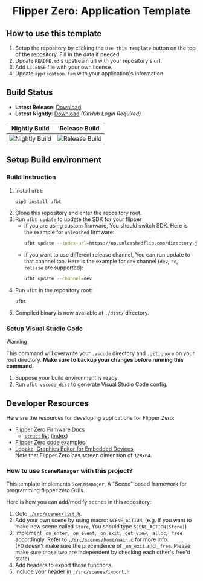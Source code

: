 <h1 align="center">Flipper Zero: Application Template</h1>

## How to use this template
1. Setup the repository by clicking the `Use this template` button on the top of the repository. Fill in the data if needed.
2. Update `README.md`'s upstream url with your repository's url.
3. Add `LICENSE` file with your own license.
4. Update `application.fam` with your application's information.

## Build Status
<!-- Replace the https://github.com/Alex4386/f0-template to your own repo after using template! -->
* **Latest Release**: [Download](https://github.com/Alex4386/f0-template/releases/latest)
* **Latest Nightly**: [Download](https://github.com/Alex4386/f0-template/actions/workflows/nightly.yml) _(GitHub Login Required)_

| Nightly Build | Release Build |
|:-------------:|:-------------:|
| ![Nightly Build](https://github.com/Alex4386/f0-template/actions/workflows/nightly.yml/badge.svg) | ![Release Build](https://github.com/Alex4386/f0-template/actions/workflows/release.yml/badge.svg) |

## Setup Build environment
### Build Instruction
1. Install `ufbt`:
    ```bash
    pip3 install ufbt
    ```
2. Clone this repository and enter the repository root.
3. Run `ufbt update` to update the SDK for your flipper
    - If you are using custom firmware, You should switch SDK. Here is the example for `unleashed` firmware:
        ```bash
        ufbt update --index-url=https://up.unleashedflip.com/directory.json
        ```
    - If you want to use different release channel, You can run update to that channel too. Here is the example for `dev` channel (`dev`, `rc`, `release` are supported):
        ```bash
        ufbt update --channel=dev
        ```
4. Run `ufbt` in the repository root:
    ```bash
    ufbt
    ```
5. Compiled binary is now available at `./dist/` directory.

### Setup Visual Studio Code
> [!WARNING]
> This command will overwrite your `.vscode` directory and `.gitignore` on your root directory. 
> **Make sure to backup your changes before running this command.**

1. Suppose your build environment is ready.
2. Run `ufbt vscode_dist` to generate Visual Studio Code config.

## Developer Resources
Here are the resources for developing applications for Flipper Zero:
- [Flipper Zero Firmware Docs](https://developer.flipper.net/flipperzero/doxygen/)
  - [`struct` list](https://developer.flipper.net/flipperzero/doxygen/annotated.html) ([index](https://developer.flipper.net/flipperzero/doxygen/classes.html))
- [Flipper Zero code examples](https://github.com/m1ch3al/flipper-zero-dev-tutorial)
- [Lopaka, Graphics Editor for Embedded Devices](https://lopaka.app/)  
  Note that Flipper Zero has screen dimension of `128x64`.  
  

### How to use `SceneManager` with this project?
This template implements `SceneManager`, A "Scene" based framework for programming flipper zero GUIs.

Here is how you can add/modify scenes in this repository:
1. Goto [`./src/scenes/list.h`](/src/scenes/list.h).  
2. Add your own scene by using macro: `SCENE_ACTION`.
   (e.g. If you want to make new scene called `Store`, You should type `SCENE_ACTION(Store)`)
3. Implement `_on_enter`, `_on_event`, `_on_exit`, `_get_view`, `_alloc`, `_free` accordingly. Refer to [`./src/scenes/home/main.c`](/src/scenes/home/main.c) for more info.    
   (F0 doesn't make sure the precendence of `_on_exit` and `_free`. Please make sure those two are independent by checking each other's free'd state)
4. Add headers to export those functions.
5. Include your header in [`./src/scenes/import.h`](/src/scenes/import.h).  

